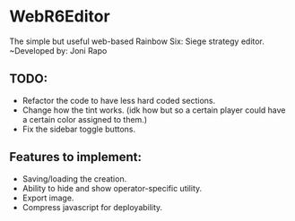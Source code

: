 # WebR6Editor
The simple but useful web-based Rainbow Six: Siege strategy editor.
~Developed by: Joni Rapo

## TODO:
- Refactor the code to have less hard coded sections.
- Change how the tint works. (idk how but so a certain player
  could have a certain color assigned to them.)
- Fix the sidebar toggle buttons.

## Features to implement:
- Saving/loading the creation.
- Ability to hide and show operator-specific utility.
- Export image.
- Compress javascript for deployability.
